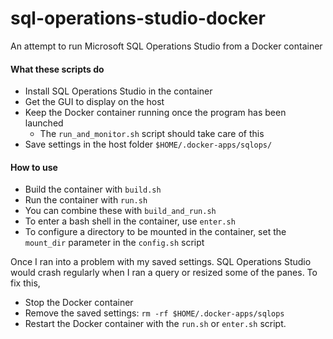 # sql-operations-studio-docker
An attempt to run Microsoft SQL Operations Studio from a Docker container

#### What these scripts do
- Install SQL Operations Studio in the container
- Get the GUI to display on the host
- Keep the Docker container running once the program has been launched
  - The `run_and_monitor.sh` script should take care of this
- Save settings in the host folder `$HOME/.docker-apps/sqlops/`

#### How to use
- Build the container with `build.sh`
- Run the container with `run.sh`
- You can combine these with `build_and_run.sh`
- To enter a bash shell in the container, use `enter.sh`
- To configure a directory to be mounted in the container,
  set the `mount_dir` parameter in the `config.sh` script

Once I ran into a problem with my saved settings. SQL Operations Studio would
crash regularly when I ran a query or resized some of the panes. To fix this,
- Stop the Docker container
- Remove the saved settings: `rm -rf $HOME/.docker-apps/sqlops`
- Restart the Docker container with the `run.sh` or `enter.sh` script.
